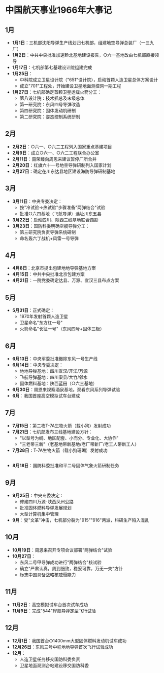 # 中国航天事业1966年大事记

## 1月

- **1月1日**：三机部沈阳导弹生产线划归七机部，组建地空导弹总装厂（一三九厂）
- **1月2日**：中共中央批准加速黔北基地建设报告，○六一基地改由七机部直接领导
- **1月17日**：七机部第七基建设计院组建完成
- **1月25日**：
  - 中科院成立卫星设计院（"651"设计院），启动首颗人造卫星总体方案设计
  - 成立"701"工程处，开始建设卫星地面测控网一期工程
- **1月27日**：七机部确定首颗卫星运载火箭分工：
  - 第八设计院：技术抓总及末级总体
  - 第一研究院：东风四号导弹改造
  - 第四研究院：固体发动机研制
  - 第二研究院：姿态控制系统研制

## 2月

- **2月2日**：○六一、○六二工程列入国家重点基建项目
- **2月9日**：成立○六一、○六二工程联合办公室
- **2月11日**：聂荣臻向周恩来建议暂停厂所合并
- **2月20日**：红旗六十一号地空导弹研制列入国家计划
- **2月27日**：确定在川东达县地区建设海防导弹研制基地

## 3月

- **3月11日**：中央专委决定：
  - 按"冷试验→热试验"步骤准备"两弹结合"试验
  - 批准○六四基地（飞航导弹）选址川东五县
- **3月22日**：启动四川、陕西三线基地联合踏勘
- **3月23日**：国防科委明确空舰导弹分工：
  - 第三研究院负责导弹系统研制
  - 命名轰六丁战机+风雷一号导弹

## 4月

- **4月8日**：北京市提出包建地地导弹基地方案
- **4月15日**：中共中央批准北京包建方案
- **4月21日**：一院党委确定达县、万源、宣汉三县布点方案

## 5月

- **5月31日**：正式确定：
  - 1970年发射首颗人造卫星
  - 卫星命名"东方红一号"
  - 火箭命名"长征一号"（东风四号+固体三极）

## 6月

- **6月13日**：中央军委批准撤除东风一号生产线
- **6月14日**：中央专委决定：
  - 地地导弹基地：四川宣汉/开江/万源
  - 飞航导弹基地：四川渠县/大竹/邻水
  - 固体燃料基地：陕西蓝田（○六三基地）
- **6月30日**：周恩来视察酒泉基地，观看东风系列导弹试验
- **6月**：我国首座高空模拟试车台建成

## 7月

- **7月15日**：第二枚T-7A生物火箭（载小狗）发射成功
- **7月21日**：七机部发布三线基地建设方针：
  - "以型号为纲、地区配套、小而分、专业化、大协作"
  - "三老带三新"（老基地带新基地/老厂带新厂/老工人带新工人）
- **7月28日**：T-7A生物火箭（载小狗珊瑚）发射成功

## 

- **8月18日**：国防科委批准和平二号固体气象火箭研制任务

## 9月

- **9月25日**：中央专委决定：
  - 修建四川万源-陕西凤州公路
  - 批准固体燃料导弹发展规划
  - 大型计算机集中管理
- **9月**：受"文革"冲击，七机部分裂为"915""916"两派，科研生产陷入混乱

## 10月

- **10月19日**：周恩来召开专项会议部署"两弹结合"试验
- **10月27日**：
  - 东风二号甲导弹成功进行"两弹结合"核试验
  - 确立"严肃认真，周到细致，稳妥可靠，万无一失"方针
  - 标志中国具备战略核威慑能力

## 11月

- **11月2日**：高空模拟试车台首次试车成功
- **11月9日**：完成"544"岸舰导弹定型飞行试验

## 12月

- **12月1日**：我国首台Φ1400mm大型固体燃料发动机试车成功
- **12月26日**：东风三号中程地地导弹首次飞行试验成功
- **12月**：
  - 人造卫星任务移交国防科委负责
  - 卫星地面观测台站建设移交国防科委